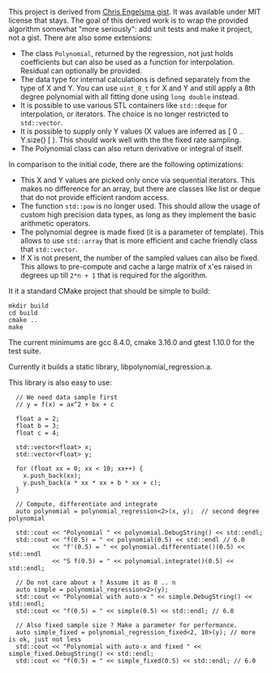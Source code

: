 This project is derived from 
[Chris Engelsma gist](https://gist.github.com/chrisengelsma/108f7ab0a746323beaaf7d6634cf4add). It was available under MIT license that stays. The goal of this derived work is to wrap the provided
algorithm somewhat "more seriously": add unit tests and make it project, not a gist. There are
also some extensions:

- The class `Polynomial`, returned by the regression, not just holds coefficients but 
  can also be used as a function for interpolation. Residual can optionally be provided.
- The data type for internal calculations is defined separately from the type of X and Y. You can
  use `uint_8_t` for X and Y and still apply a 8th degree polynomial with all fitting done using `long double` instead.
- It is possible to use various STL containers like `std::deque` for interpolation, or iterators. 
  The choice is no longer restricted to `std::vector`.
- It is possible to supply only Y values (X values are inferred as [ 0 .. Y.size() [ ). This should work well with
  the the fixed rate sampling.
- The Polynomial class can also return derivative or integral of itself.

In comparison to the initial code, there are the following optimizations:
- This X and Y values are picked only once via sequential iterators. This makes no difference for an array,
  but there are classes like list or deque that do not provide efficient random access.
- The function `std::pow` is no longer used. This should allow the usage of custom high precision data types,
  as long as they implement the basic arithmetic operators.   
- The polynomial degree is made fixed (it is a parameter of template). This allows to use `std::array` that is
  more efficient and cache friendly class that `std::vector`. 
- If X is not present, the number of the sampled values can also be fixed. This allows to pre-compute and cache
  a large matrix of x'es raised in degrees up till `2*n + 1` that is required for the algorithm.    


It it a standard CMake project that should be simple to build:

```
mkdir build
cd build
cmake ..
make
```

The current minimums are gcc 8.4.0, cmake 3.16.0 and gtest 1.10.0 
for the test suite.

Currently it builds a static library, libpolynomial_regression.a. 

This library is also easy to use:

```
  // We need data sample first
  // y = f(x) = ax^2 + bx + c

  float a = 2;
  float b = 3;
  float c = 4;

  std::vector<float> x;
  std::vector<float> y;

  for (float xx = 0; xx < 10; xx++) {
    x.push_back(xx);
    y.push_back(a * xx * xx + b * xx + c);
  }

  // Compute, differentiate and integrate
  auto polynomial = polynomial_regression<2>(x, y);  // second degree polynomial

  std::cout << "Polynomial " << polynomial.DebugString() << std::endl;
  std::cout << "f(0.5) = " << polynomial(0.5) << std::endl // 6.0
            << "f'(0.5) = " << polynomial.differentiate()(0.5) << std::endl
            << "S f(0.5) = " << polynomial.integrate()(0.5) << std::endl;

  // Do not care about x ? Assume it as 0 .. n
  auto simple = polynomial_regression<2>(y);
  std::cout << "Polynomial with auto-x " << simple.DebugString() << std::endl;
  std::cout << "f(0.5) = " << simple(0.5) << std::endl; // 6.0

  // Also fixed sample size ? Make a parameter for performance.
  auto simple_fixed = polynomial_regression_fixed<2, 10>(y); // more is ok, just not less
  std::cout << "Polynomial with auto-x and fixed " << simple_fixed.DebugString() << std::endl;
  std::cout << "f(0.5) = " << simple_fixed(0.5) << std::endl; // 6.0
```  


   
